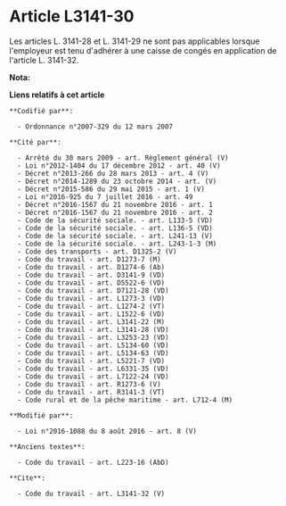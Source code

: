 # Article L3141-30

Les articles L. 3141-28 et L. 3141-29 ne sont pas applicables lorsque l'employeur est tenu d'adhérer à une caisse de congés
en application de l'article L. 3141-32.

**Nota:**



**Liens relatifs à cet article**

	**Codifié par**:

	  - Ordonnance n°2007-329 du 12 mars 2007

	**Cité par**:

	  - Arrêté du 30 mars 2009 - art. Règlement général (V)
	  - Loi n°2012-1404 du 17 décembre 2012 - art. 40 (V)
	  - Décret n°2013-266 du 28 mars 2013 - art. 4 (V)
	  - Décret n°2014-1289 du 23 octobre 2014 - art. (V)
	  - Décret n°2015-586 du 29 mai 2015 - art. 1 (V)
	  - Loi n°2016-925 du 7 juillet 2016 - art. 49
	  - Décret n°2016-1567 du 21 novembre 2016 - art. 1
	  - Décret n°2016-1567 du 21 novembre 2016 - art. 2
	  - Code de la sécurité sociale. - art. L133-5 (VD)
	  - Code de la sécurité sociale. - art. L136-5 (VD)
	  - Code de la sécurité sociale. - art. L241-13 (V)
	  - Code de la sécurité sociale. - art. L243-1-3 (M)
	  - Code des transports - art. D1325-2 (V)
	  - Code du travail - art. D1273-7 (M)
	  - Code du travail - art. D1274-6 (Ab)
	  - Code du travail - art. D3141-9 (VD)
	  - Code du travail - art. D5522-6 (VD)
	  - Code du travail - art. D7121-28 (VD)
	  - Code du travail - art. L1273-3 (VD)
	  - Code du travail - art. L1274-2 (VT)
	  - Code du travail - art. L1522-6 (VD)
	  - Code du travail - art. L3141-22 (M)
	  - Code du travail - art. L3141-28 (VD)
	  - Code du travail - art. L3253-23 (VD)
	  - Code du travail - art. L5134-60 (VD)
	  - Code du travail - art. L5134-63 (VD)
	  - Code du travail - art. L5221-7 (VD)
	  - Code du travail - art. L6331-35 (VD)
	  - Code du travail - art. L7122-24 (VD)
	  - Code du travail - art. R1273-6 (V)
	  - Code du travail - art. R3141-3 (VT)
	  - Code rural et de la pêche maritime - art. L712-4 (M)

	**Modifié par**:

	  - Loi n°2016-1088 du 8 août 2016 - art. 8 (V)

	**Anciens textes**:

	  - Code du travail - art. L223-16 (AbD)

	**Cite**:

	  - Code du travail - art. L3141-32 (V)
